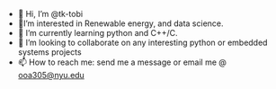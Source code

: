 - 👋 Hi, I’m @tk-tobi
- 🌱I’m interested in Renewable energy, and data science. 
- 👀 I’m currently learning python and C++/C.
- 💞️ I’m looking to collaborate on any interesting python or embedded systems projects 
- 📫 How to reach me: send me a message or email me @ ooa305@nyu.edu

<!---
tk-tobi/tk-tobi is a ✨ special ✨ repository because its `README.md` (this file) appears on your GitHub profile.
You can click the Preview link to take a look at your changes.
--->

